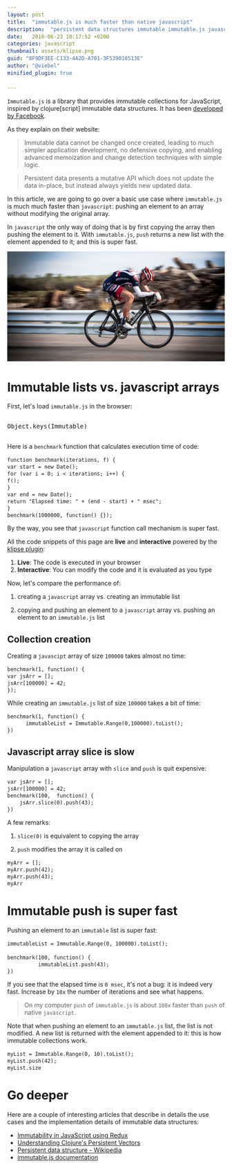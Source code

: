 ```yaml
---
layout: post
title:  "immutable.js is much faster than native javascript"
description:  "persistent data structures immutable immutable.js javascript live tutorial"
date:   2016-06-23 10:17:52 +0200
categories: javascript
thumbnail: assets/klipse.png
guid: "8F9DF3EE-C133-4A2D-A701-3F539018513E"
author: "@viebel"
minified_plugin: true

---
```


`Immutable.js` is a library that provides immutable collections for JavaScript, inspired by clojure[script] immutable data structures. It has been [developed by Facebook](https://facebook.github.io/immutable-js/).

As they explain on their website:

> Immutable data cannot be changed once created, leading to much simpler application development, no defensive copying, and enabling advanced memoization and change detection techniques with simple logic.

> Persistent data presents a mutative API which does not update the data in-place, but instead always yields new updated data.


In this article, we are going to go over a basic use case where `immutable.js` is much much faster than `javascript`: pushing an element to an array without modifying the original array.

In `javascript` the only way of doing that is by first copying the array then pushing the element to it. With `immutable.js`, `push` returns a new list with the element appended to it; and this is super fast.


![Fast](/assets/velo.jpg)

# Immutable lists vs. javascript arrays

First, let's load `immutable.js` in the browser: 

<pre>
<div class="language-klipse-eval-js" data-external-libs="immutable">
Object.keys(Immutable)
</div>
</pre>

Here is a `benchmark` function that calculates execution time of code:

~~~klipse-eval-js
function benchmark(iterations, f) {
var start = new Date();
for (var i = 0; i < iterations; i++) {
f();
}
var end = new Date();
return "Elapsed time: " + (end - start) + " msec";
}
benchmark(1000000, function() {});
~~~

By the way, you see that `javascript` function call mechanism is super fast.

All the code snippets of this page are **live** and **interactive** powered by the [klipse plugin](https://github.com/viebel/klipse):

1. **Live**: The code is executed in your browser
2. **Interactive**: You can modify the code and it is evaluated as you type

Now, let's compare the performance of:

1. creating a `javascript` array vs. creating an immutable list

2. copying and pushing an element to a `javascript` array vs. pushing an element to an `immutable.js` list



## Collection creation


Creating a `javascipt` array of size `100000` takes almost no time:

~~~klipse-eval-js
benchmark(1, function() {
var jsArr = [];
jsArr[100000] = 42;
});
~~~

While creating an `immutable.js` list of size `100000` takes a bit of time: 

~~~klipse-eval-js
benchmark(1, function() {
      immutableList = Immutable.Range(0,100000).toList();
})
~~~


## Javascript array slice is slow

Manipulation a `javascript` array with `slice` and `push` is quit expensive:

~~~klipse-eval-js
var jsArr = [];
jsArr[100000] = 42;
benchmark(100,  function() {
    jsArr.slice(0).push(43);
})
~~~

A few remarks:

1. `slice(0)` is equivalent to copying the array

2. `push` modifies the array it is called on

~~~klipse-eval-js
myArr = [];
myArr.push(42);
myArr.push(43);
myArr
~~~

# Immutable push is super fast

Pushing an element to an `immutable` list is super fast:

~~~klipse-eval-js
immutableList = Immutable.Range(0, 100000).toList();

benchmark(100, function() {
          immutableList.push(43);
})
~~~

If you see that the elapsed time is `0 msec`, it's not a bug: it is indeed very fast. Increase by `10x` the number of iterations and see what happens.

> On my computer `push` of `immutable.js` is about `100x` faster than `push` of native `javascript`.

Note that when pushing an element to an `immutable.js` list, the list is not modified. A new list is returned with the element appended to it: this is how immutable collections work. 

~~~klipse-eval-js
myList = Immutable.Range(0, 10).toList(); 
myList.push(42);
myList.size
~~~

# Go deeper

Here are a couple of interesting articles that describe in details the use cases and the implementation details of immutable data structures:

- [Immutability in JavaScript using Redux](https://www.toptal.com/javascript/immutability-in-javascript-using-redux)
- [Understanding Clojure's Persistent Vectors](http://hypirion.com/musings/understanding-persistent-vector-pt-1)
- [Persistent data structure - Wikipedia](https://en.wikipedia.org/wiki/Persistent_data_structure)
- [immutable.js documentation](https://facebook.github.io/immutable-js/)
